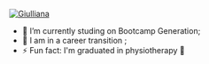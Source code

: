 
 <a href="https://ibb.co/803Xw6w"><img src="https://i.ibb.co/TkXrGmG/Giulliana.png" alt="Giulliana" border="0"></a>
 
- 🔭 I’m currently studing on Bootcamp Generation;
- 👯 I am in  a career transition ;
- ⚡ Fun fact: I'm graduated in physiotherapy 
 👋 
